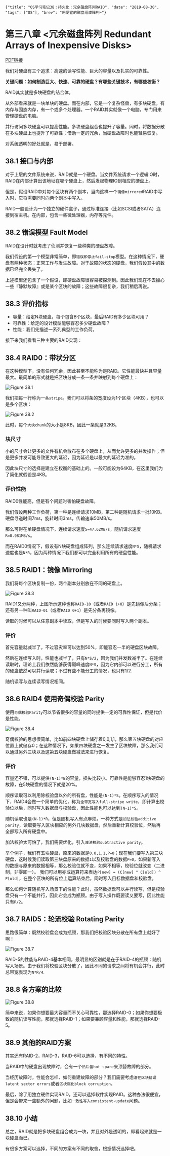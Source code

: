```lw-blog-meta
{"title": "OS学习笔记38：持久化：冗余磁盘阵列RAID", "date": "2019-08-30", "tags": ["OS"], "brev": "用便宜的磁盘组成阵列~"}
```

# 第三八章 <冗余磁盘阵列 Redundant Arrays of Inexpensive Disks>

[PDF链接](http://pages.cs.wisc.edu/~remzi/OSTEP/file-raid.pdf)

我们对硬盘有三个追求：高速的读写性能、巨大的容量以及扎实的可靠性。

**关键问题：如何制造巨大、快速、可靠的硬盘？有哪些关键技术，有哪些权衡？**

RAID其实就是多块硬盘的结合体。

从外部看来就是一块单块的硬盘。而在内部，它是一个复杂怪兽，有多块硬盘，有内存与固态内存，有一个或多个处理器。一个RAID其实就像一个电脑，专门用来管理硬盘的电脑。

并行访问多块硬盘可以提高性能。多块硬盘组合也提升了容量。同时，将数据分散在多块硬盘上也提升了可靠性；借助一定的冗余，当硬盘故障时也能轻易恢复。

对系统透明的好处就是，易于部署。

## 38.1 接口与内部

对于上层的文件系统来说，RAID就是一个硬盘。当文件系统请求一个逻辑IO时，RAID在内部计算出该地址在哪个硬盘上，然后发起物理IO到相应的硬盘上。

但是，假设RAID中对每个区块有两个副本，当向这样一个`镜像mirrored`RAID中写入时，它将需要同时向两个副本中写入。

RAID一般设计为一个独立的硬件盒子，通过标准连接（比如SCSI或者SATA）连接到宿主机。在内部，包含一些微处理器，内存等元件。

## 38.2 错误模型 Fault Model

RAID在设计时就考虑了侦测并恢复一些种类的硬盘故障。

我们假设的第一个模型非常简单，即`错误即停止fail-stop`模型。在这种情况下，硬盘有两种状态：正常工作与发生故障。对于故障的状态的硬盘，我们假设其中的数据已经完全丢失了。

上述模型还包含了一个假设，即硬盘故障很容易被探测到。因此我们现在不去操心一些『静默故障』或是某个区块的故障；这些故障很复杂，我们稍后再说。

## 38.3 评价指标

- 容量：给定N块硬盘，每个包含B个区块，最后RAID有多少区块可用？
- 可靠性：给定的设计模型能够容忍多少硬盘故障？
- 性能：我们先描述一系列典型的工作负荷。

接下来我们看看三种主要的RAID实现：

## 38.4 RAID0：带状分区

在这种模型下，没有任何冗余，因此甚至不能称为是RAID。它性能最快并且容量最大。最简单的形式就是把区块分成一条一条并映射到每个硬盘上：

![Figure 38.1](/static/blog/2019-08-30-Fig-38-1.png)

我们把每一行称为一`条stripe`。我们可以将条的宽度设为1个区块（4KB），也可以是多个区块：

![Figure 38.2](/static/blog/2019-08-30-Fig-38-2.png)

此时，每个`大块chunk`的大小是8KB，因此一条就是32KB。

### 块尺寸

小的尺寸会让更多的文件有机会散布在多个硬盘上，从而允许更多的并发操作；但是更多并发可能导致更大的延迟，因为延迟是以最大的延迟为准的。

因此块尺寸的选择是建立在权衡的基础上的。一般可能设为64KB，在这里我们为了简化就假设是4KB。

### 评价性能

RAID0性能高，但是有个问题时害怕硬盘故障。

我们假设两种工作负荷，第一种是连续请求10MB，第二种是随机请求一批10KB。硬盘寻道时间7ms，旋转时间3ms，传输速率50MB/s。

那么可得在单硬盘情况下，连续请求速度`S=47.62MB/s`，随机请求速度`R=0.981MB/s`。

而在RAID0情况下，假设有N块硬盘组成阵列，那么连续请求速度`N*S`，随机请求速度也是`N*R`，因为两种情况下我们都可以完全利用所有的硬盘性能。

## 38.5 RAID1：镜像 Mirroring

我们将每个区块复制一份，两个副本分别放在不同的硬盘上。

![Figure 38.3](/static/blog/2019-08-30-Fig-38-3.png)

RAID1又分两种，上图所示这种也称`RAID-10`（或者`RAID 1+0`）是先镜像后分条；还有另一种叫`RAID-01`（或者`RAID 0+1`）是先分条再镜像。

读取的时候可以从任意副本中读取，但是写入的时候要同时写入两个副本。

### 评价

首先容量就减半了。不过容灾率可以达到50%，即能容忍一半的硬盘区块故障。

然后在连续写入时，性能也减半了，只有`N*S/2`，因为我们并发数减半了。在连续读取时，理论上我们依然能够获得巅峰速度`N*S`，因为它内部可以进行分工，所有的硬盘依然可以并行读取；不过有些不能分工的情况，也只有1/2.

随机读写与连续读写情况相同。

## 38.6 RAID4 使用奇偶校验 Parity

使用`奇偶校验Parity`可以节省很多的容量的同时提供一定的可靠性保证，但是代价是性能。

![Figure 38.4](/static/blog/2019-08-30-Fig-38-4.png)

奇偶校验的思想很简单，比如前四块硬盘上储存着0,0,1,1，那么第五块硬盘的对应位置上就储存0；在这种情况下，如果四块硬盘之一发生了区块故障，那么我们可以通过另外三块以及这第五块硬盘做减法来进行恢复。

### 评价

容量还不错，可以提供`(N-1)*B`的容量，损失比较小。可靠性是能够容忍1块硬盘的故障，在5块硬盘的情况下就是20%。

顺序读取可以利用除校验盘以外的所有盘，性能是`(N-1)*S`。在顺序写入的情况下，RAID4会做一个简单的优化，称为`全带宽写入full-stripe write`，即计算出校验位以后，同时写入数据盘与校验盘，因此性能也可以达到`(N-1)*S`。

随机读取也是`(N-1)*R`，但是随机写入有点麻烦。一种方式是`加法校验additive parity`，读取要写入区块相应的另外几块数据盘，然后重新计算校验位，然后再全部写入所有硬盘中。

加法校验太可怕了，我们需要优化，引入`减法校验subtractive parity`。

举个例子，我们有五块硬盘，原来的数据是`0,0,1,1,P=0`；现在我们要写入第三块硬盘，这时候我们读取第三块盘原来的数据`1`以及校验盘的数据`P=0`，如果新写入的数据与原来的数据相等，那么校验位就不变，如果不相等，校验位就改变（二进制，非零即一）。
我们可以用亦或运算符来表达`P[new] = (C[new] ^ C[old]) ^ P[old]`，在整个区块的所有位上运算结束后，同时写入目标数据盘和校验盘。

那么如何计算随机写入场景下的性能？此时，虽然数据盘可以并行读写，但是校验盘只有一个不能并行，因此它会成为瓶颈。由于写入操作既要读又要写，因此性能只有`R/2`。

## 38.7 RAID5：轮流校验 Rotating Parity

思路很简单：既然校验盘会成为瓶颈，那我们把校验区块分散在所有盘上就好了啊！

![Figure 38.7](/static/blog/2019-08-30-Fig-38-7.png)

RAID-5的性能与RAID-4基本相同，最明显的区别就是在于RAID-4的瓶颈：随机写入场景。由于我们将校验区块分散了，因此不同的请求之间将有机会并行，此时总带宽表现为`N*R/4`.

## 38.8 各方案的比较

![Figure 38.8](/static/blog/2019-08-30-Fig-38-8.png)

简单来说，如果你想要最大容量而不关心可靠性，那选择RAID-0；如果你想要极致的随机读写性能，那就选择RAID-1；如果要兼顾容量和性能，那就选择RAID-5。

## 38.9 其他的RAID方案

其实还有RAID-2，RAID-3，RAID-6可以选择，有不同的特性。

当RAID中的硬盘出现故障时，会有一个`热后备hot spare`来顶替故障的部分。

当经历故障时，性能会怎样、如何重建故障的部分？我们需要考虑`潜在区块错误latent sector errors`或者`区块腐化block corruption`。

最后，除了用独立硬件实现RAID，还可以选择软件实现RAID。这种办法很便宜，但是会带来一些额外的问题，比如`一致性写入consistent-update`问题。

## 38.10 小结

总之，RAID就是把多块硬盘组合成为一块，并且对外是透明的，即看起来就是一块硬盘而已。

有很多方案可以选择，不同的方案有不同的取舍，根据情况选择吧。
